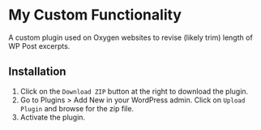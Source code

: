 # My Custom Functionality

A custom plugin used on Oxygen websites to revise (likely trim) length of WP Post excerpts.

## Installation

1. Click on the `Download ZIP` button at the right to download the plugin.
2. Go to Plugins > Add New in your WordPress admin. Click on `Upload Plugin` and browse for the zip file.
3. Activate the plugin.
